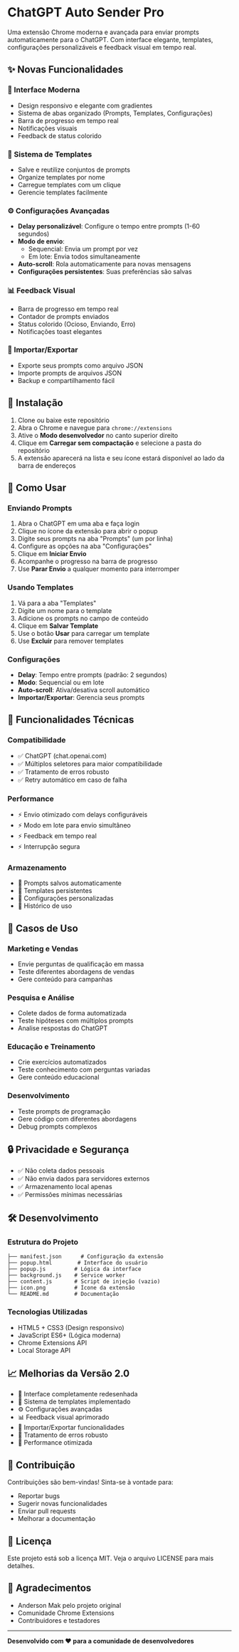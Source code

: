 # ChatGPT Auto Sender Pro

Uma extensão Chrome moderna e avançada para enviar prompts automaticamente para o ChatGPT. Com interface elegante, templates, configurações personalizáveis e feedback visual em tempo real.

## ✨ Novas Funcionalidades

### 🎨 Interface Moderna
- Design responsivo e elegante com gradientes
- Sistema de abas organizado (Prompts, Templates, Configurações)
- Barra de progresso em tempo real
- Notificações visuais
- Feedback de status colorido

### 📝 Sistema de Templates
- Salve e reutilize conjuntos de prompts
- Organize templates por nome
- Carregue templates com um clique
- Gerencie templates facilmente

### ⚙️ Configurações Avançadas
- **Delay personalizável**: Configure o tempo entre prompts (1-60 segundos)
- **Modo de envio**: 
  - Sequencial: Envia um prompt por vez
  - Em lote: Envia todos simultaneamente
- **Auto-scroll**: Rola automaticamente para novas mensagens
- **Configurações persistentes**: Suas preferências são salvas

### 📊 Feedback Visual
- Barra de progresso em tempo real
- Contador de prompts enviados
- Status colorido (Ocioso, Enviando, Erro)
- Notificações toast elegantes

### 💾 Importar/Exportar
- Exporte seus prompts como arquivo JSON
- Importe prompts de arquivos JSON
- Backup e compartilhamento fácil

## 🚀 Instalação

1. Clone ou baixe este repositório
2. Abra o Chrome e navegue para `chrome://extensions`
3. Ative o **Modo desenvolvedor** no canto superior direito
4. Clique em **Carregar sem compactação** e selecione a pasta do repositório
5. A extensão aparecerá na lista e seu ícone estará disponível ao lado da barra de endereços

## 📖 Como Usar

### Enviando Prompts
1. Abra o ChatGPT em uma aba e faça login
2. Clique no ícone da extensão para abrir o popup
3. Digite seus prompts na aba "Prompts" (um por linha)
4. Configure as opções na aba "Configurações"
5. Clique em **Iniciar Envio**
6. Acompanhe o progresso na barra de progresso
7. Use **Parar Envio** a qualquer momento para interromper

### Usando Templates
1. Vá para a aba "Templates"
2. Digite um nome para o template
3. Adicione os prompts no campo de conteúdo
4. Clique em **Salvar Template**
5. Use o botão **Usar** para carregar um template
6. Use **Excluir** para remover templates

### Configurações
- **Delay**: Tempo entre prompts (padrão: 2 segundos)
- **Modo**: Sequencial ou em lote
- **Auto-scroll**: Ativa/desativa scroll automático
- **Importar/Exportar**: Gerencia seus prompts

## 🔧 Funcionalidades Técnicas

### Compatibilidade
- ✅ ChatGPT (chat.openai.com)
- ✅ Múltiplos seletores para maior compatibilidade
- ✅ Tratamento de erros robusto
- ✅ Retry automático em caso de falha

### Performance
- ⚡ Envio otimizado com delays configuráveis
- ⚡ Modo em lote para envio simultâneo
- ⚡ Feedback em tempo real
- ⚡ Interrupção segura

### Armazenamento
- 💾 Prompts salvos automaticamente
- 💾 Templates persistentes
- 💾 Configurações personalizadas
- 💾 Histórico de uso

## 🎯 Casos de Uso

### Marketing e Vendas
- Envie perguntas de qualificação em massa
- Teste diferentes abordagens de vendas
- Gere conteúdo para campanhas

### Pesquisa e Análise
- Colete dados de forma automatizada
- Teste hipóteses com múltiplos prompts
- Analise respostas do ChatGPT

### Educação e Treinamento
- Crie exercícios automatizados
- Teste conhecimento com perguntas variadas
- Gere conteúdo educacional

### Desenvolvimento
- Teste prompts de programação
- Gere código com diferentes abordagens
- Debug prompts complexos

## 🔒 Privacidade e Segurança

- ✅ Não coleta dados pessoais
- ✅ Não envia dados para servidores externos
- ✅ Armazenamento local apenas
- ✅ Permissões mínimas necessárias

## 🛠️ Desenvolvimento

### Estrutura do Projeto
```
├── manifest.json      # Configuração da extensão
├── popup.html        # Interface do usuário
├── popup.js         # Lógica da interface
├── background.js    # Service worker
├── content.js       # Script de injeção (vazio)
├── icon.png         # Ícone da extensão
└── README.md        # Documentação
```

### Tecnologias Utilizadas
- HTML5 + CSS3 (Design responsivo)
- JavaScript ES6+ (Lógica moderna)
- Chrome Extensions API
- Local Storage API

## 📈 Melhorias da Versão 2.0

- 🎨 Interface completamente redesenhada
- 📝 Sistema de templates implementado
- ⚙️ Configurações avançadas
- 📊 Feedback visual aprimorado
- 💾 Importar/Exportar funcionalidades
- 🔧 Tratamento de erros robusto
- 🚀 Performance otimizada

## 🤝 Contribuição

Contribuições são bem-vindas! Sinta-se à vontade para:
- Reportar bugs
- Sugerir novas funcionalidades
- Enviar pull requests
- Melhorar a documentação

## 📄 Licença

Este projeto está sob a licença MIT. Veja o arquivo LICENSE para mais detalhes.

## 🙏 Agradecimentos

- Anderson Mak pelo projeto original
- Comunidade Chrome Extensions
- Contribuidores e testadores

---

**Desenvolvido com ❤️ para a comunidade de desenvolvedores**

